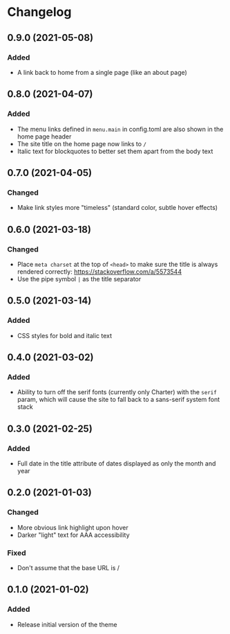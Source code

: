 # Changelog

## 0.9.0 (2021-05-08)

### Added
- A link back to home from a single page (like an about page)

## 0.8.0 (2021-04-07)

### Added
- The menu links defined in `menu.main` in config.toml are also shown in the home page header
- The site title on the home page now links to `/`
- Italic text for blockquotes to better set them apart from the body text

## 0.7.0 (2021-04-05)

### Changed
- Make link styles more "timeless" (standard color, subtle hover effects)

## 0.6.0 (2021-03-18)

### Changed
- Place `meta charset` at the top of `<head>` to make sure the title is always
  rendered correctly: https://stackoverflow.com/a/5573544
- Use the pipe symbol `|` as the title separator

## 0.5.0 (2021-03-14)

### Added
- CSS styles for bold and italic text

## 0.4.0 (2021-03-02)

### Added
- Ability to turn off the serif fonts (currently only Charter) with the
  `serif` param, which will cause the site to fall back to a sans-serif
  system font stack

## 0.3.0 (2021-02-25)

### Added
- Full date in the title attribute of dates displayed as only the month and year

## 0.2.0 (2021-01-03)

### Changed
- More obvious link highlight upon hover
- Darker "light" text for AAA accessibility

### Fixed
- Don't assume that the base URL is /

## 0.1.0 (2021-01-02)

### Added
- Release initial version of the theme
